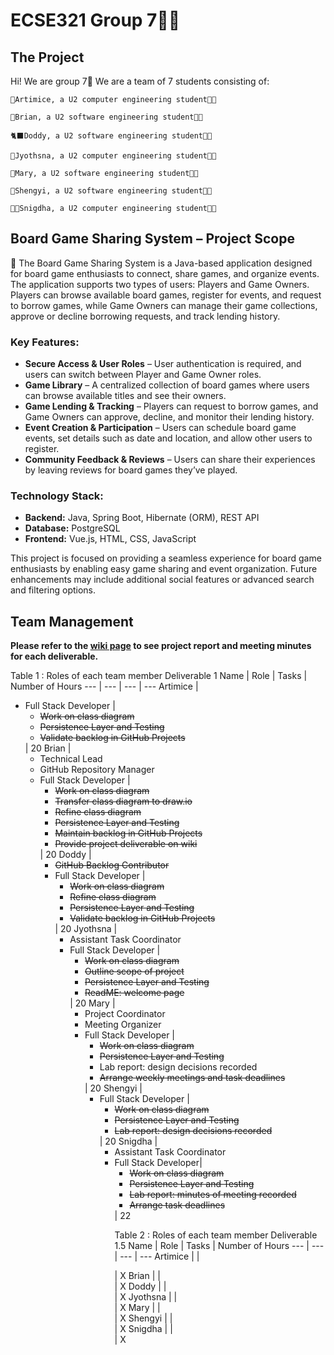 # ECSE321 Group 7🐻‍❄️
## The Project
Hi! We are group 7🤯 We are a team of 7 students consisting of:

    🪼Artimice, a U2 computer engineering student👩‍💻

    🦑Brian, a U2 software engineering student🧑‍💻

    🐈‍⬛Doddy, a U2 software engineering student🧑‍💻

    🦋Jyothsna, a U2 computer engineering student👩‍💻

    👻Mary, a U2 software engineering student👩‍💻

    🌝Shengyi, a U2 software engineering student👩‍💻

    👸🏽Snigdha, a U2 computer engineering student👩‍💻

## Board Game Sharing System – Project Scope
🎲 The Board Game Sharing System is a Java-based application designed for board game enthusiasts to connect, share games, and organize events. The application supports two types of users: Players and Game Owners. Players can browse available board games, register for events, and request to borrow games, while Game Owners can manage their game collections, approve or decline borrowing requests, and track lending history.
### Key Features:
+ **Secure Access & User Roles** – User authentication is required, and users can switch between Player and Game Owner roles.
+ **Game Library** – A centralized collection of board games where users can browse available titles and see their owners.
+ **Game Lending & Tracking** – Players can request to borrow games, and Game Owners can approve, decline, and monitor their lending history.
+ **Event Creation & Participation** – Users can schedule board game events, set details such as date and location, and allow other users to register.
+ **Community Feedback & Reviews** – Users can share their experiences by leaving reviews for board games they’ve played.
### Technology Stack:
+ **Backend:** Java, Spring Boot, Hibernate (ORM), REST API
+ **Database:** PostgreSQL
+ **Frontend:** Vue.js, HTML, CSS, JavaScript
  
This project is focused on providing a seamless experience for board game enthusiasts by enabling easy game sharing and event organization. Future enhancements may include additional social features or advanced search and filtering options.


## Team Management
**Please refer to the [wiki page](https://github.com/McGill-ECSE321-Winter2025/project-group-7/wiki) to see project report and meeting minutes for each deliverable.**


Table 1 : Roles of each team member Deliverable 1
Name | Role | Tasks | Number of Hours 
--- | --- | --- | ---
Artimice |  <ul><li>Full Stack Developer | <ul><li>~~Work on class diagram~~</li><li>~~Persistence Layer and Testing~~</li><li>~~Validate backlog in GitHub Projects~~</li></ul> | 20
Brian |  <ul><li>Technical Lead</li><li>GitHub Repository Manager</li><li>Full Stack Developer | <ul><li>~~Work on class diagram~~</li><li>~~Transfer class diagram to draw.io~~</li><li>~~Refine class diagram~~</li><li>~~Persistence Layer and Testing~~</li><li>~~Maintain backlog in GitHub Projects~~</li><li>~~Provide project deliverable on wiki~~</li></ul> | 20
Doddy | <ul><li>~~GitHub Backlog Contributor~~</li><li>Full Stack Developer | <ul><li>~~Work on class diagram~~</li><li>~~Refine class diagram~~</li><li>~~Persistence Layer and Testing~~</li><li>~~Validate backlog in GitHub Projects~~</li></ul> | 20
Jyothsna | <ul><li>Assistant Task Coordinator</li><li>Full Stack Developer | <ul><li>~~Work on class diagram~~</li><li>~~Outline scope of project~~</li><li>~~Persistence Layer and Testing~~</li><li>~~ReadME: welcome page~~</li></ul> | 20
Mary | <ul><li>Project Coordinator</li><li>Meeting Organizer</li><li>Full Stack Developer  | <ul><li>~~Work on class diagram~~</li><li>~~Persistence Layer and Testing~~</li><li>Lab report: design decisions recorded</li><li>~~Arrange weekly meetings and task deadlines~~</li></ul> | 20
Shengyi | <ul><li>Full Stack Developer | <ul><li>~~Work on class diagram~~</li><li>~~Persistence Layer and Testing~~</li><li>~~Lab report: design decisions recorded~~</li></ul> | 20
Snigdha | <ul><li>Assistant Task Coordinator</li><li>Full Stack Developer| <ul><li>~~Work on class diagram~~</li><li>~~Persistence Layer and Testing~~</li><li>~~Lab report: minutes of meeting recorded~~</li><li>~~Arrange task deadlines~~</li></ul> | 22


Table 2 : Roles of each team member Deliverable 1.5
Name | Role | Tasks | Number of Hours 
--- | --- | --- | ---
Artimice |  | <ul></ul> | X
Brian |  | <ul></ul> | X
Doddy |  | <ul></ul> | X
Jyothsna |  | <ul></ul> | X
Mary |  | <ul></ul> | X
Shengyi |  | <ul></ul> | X
Snigdha |  | <ul></ul> | X


